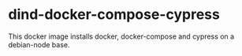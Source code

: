 # dind-docker-compose-cypress
This docker image installs docker, docker-compose and cypress on a debian-node base.
